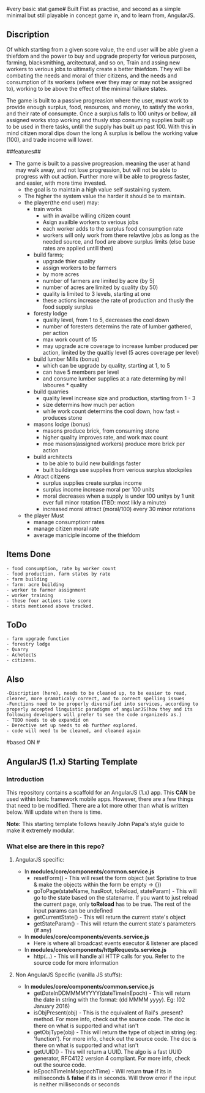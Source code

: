 #very basic stat game#
Built Fist as practise, and second as a simple minimal but still playable in concept game in, and to learn from, AngularJS.

## Discription ##
Of which starting from a given score value, the end user will be able given a thiefdom and the power to buy and upgrade property for verious purposes, farming, blacksmithing, arcitectural, and so on, Train and assing new workers to verious jobs to ultimatly create a better thiefdom. They will be combating the needs and moral of thier citizens, and the needs and consumption of its workers (where ever they may or may not be assigned to), working to be above the effect of the minimal failiure states. 

The game is built to a passive progreasion where the user, must work to provide enough surplus, food, resources, and money, to satisfy the works, and their rate of consumpte. Once a surplus falls to 100 unitys or bellow, all assigned works stop working and thusly stop consuming supplies built up to be used in there tasks, untill the supply has built up past 100. With this in mind citizen moral dips down the long A surplus is bellow the working value (100), and trade income will lower.

##features##
- The game is built to a passive progreasion. meaning the user at hand may walk away, and not lose progression, but will not be able to progress with out action. Further more will be able to progress faster, and easier, with more time invested.
	- the goal is to maintain a high value self sustaining system. 
	- The higher the system value the harder it should be to maintain.
	- the player(the end user) may:
		- train works
			- with in availbe willing citizen count
			- Asign availble workers to verious jobs
			- each worker adds to the surplus food consumption rate
			- workers will only work from there relavtive jobs as long as the needed source, and food are above surplus limits (else base rates are applied untill then)
		- build farms;
			- upgrade thier quality
			- assign workers to be farmers
			- by more acres
			- number of farmers are limited by acre (by 5)
			- number of acres are limited by quality (by 50)
			- quality is limited to 3 levels, starting at one
			- these actions increase the rate of production and thusly the food supply surplus
		- foresty lodge 
			- quality level, from 1 to 5, decreases the cool down
			- number of foresters determins the rate of lumber gathered, per action
			- max work count of 15
			- may upgrade acre coverage to increase lumber produced per action, limited by the qualtiy level (5 acres coverage per level)
		- build lumber Mills (bonus)
			- which can be upgrade by quality, starting at 1, to 5
			- can have 5 members per level
			- and consume lumber supplies at a rate determing by mill laboures * quality
		- build quarries 
			- quality level increase size and production, starting from 1 - 3
			- size determins how much per action
			- while work count determins the cool down, how fast
			= produces stone
		- masons lodge (bonus)
			- masons produce brick, from consuming stone
			- higher quality improves rate, and work max count
			- moe masons(assigned workers) produce more brick per action
		- build architects
			- to be able to build new buildings faster
			- built buildings use supplies from verious surplus stockpiles
		- Atract citizens 
			- surplus supplies create surplus income
			- surplus income increase moral per 100 units
			- moral decreases when a supply is under 100 unitys by 1 unit ever full minor rotation (TBD: most likly a minute)
			- increased moral attract (moral/100) every 30 minor rotations
	- the player Must
		- manage consumptionr rates
		- manage citizen moral rate
		- average maniciple income of the thiefdom

## Items Done ##
	- food consumption, rate by worker count
	- food production, farm states by rate
	- farm building
	- farm: acre building
	- worker to farmer assignment
	- worker training
	- these four actions take score
	- stats mentioned above tracked.

## ToDo ##
	- farm upgrade function
	- forestry lodge
	- Quarry
	- Achetects
	- citizens.

## Also ##
	-Discription (here), needs to be cleaned up, to be easier to read, clearer, more gramaticaly correct, and to correct spelling issues
	-Functions need to be properly diversified into services, according to properly accepted linquistic paradigms of angularJS(how they and its following developers will prefer to see the code organizeds as.)
	- TODO needs to eb expandid on
	- Derective set up needs to eb further explored.
	- code will need to be cleaned, and cleaned again

#based ON #
## AngularJS (1.x) Starting Template ##

### Introduction ###

This repository contains a scaffold for an AngularJS (1.x) app. This **CAN** be used within Ionic framework mobile apps. However, there are a few things that need to be modified. There are a lot more other than what is written below. Will update when there is time.

**Note:** This starting template follows heavily John Papa's style guide to make it extremely modular.

### What else are there in this repo? ###

1. AngularJS specific:
    
    - In **modules/core/components/common.service.js**
        - resetForm() - This will reset the form object (set $pristine to true & make the objects within the form be empty -> {})
        - goToPage(stateName, hasRoot, toReload, stateParam) - This will go to the state based on the statename. If you want to just reload the current page, only **toReload** has to be true. The rest of the input params can be undefined
        - getCurrentState() - This will return the current state's object
        - getStateParam() - This will return the current state's parameters (if any)
    - In **modules/core/components/events.service.js**
        - Here is where all broadcast events executor & listener are placed
    - In **modules/core/components/httpRequests.service.js**
        - http(...) - This will handle all HTTP calls for you. Refer to the source code for more information
2. Non AngularJS Specific (vanilla JS stuffs):
    
    - In **modules/core/components/common.service.js**
        - getDateInDDMMMMYYYY(dateTimeInEpoch) - This will return the date in string with the format: (dd MMMM yyyy). Eg: (02 January 2016)
        - isObjPresent(obj) - This is the equivalent of Rail's .present? method. For more info, check out the source code. The doc is there on what is supported and what isn't
        - getObjType(obj) - This will return the type of object in string (eg: 'function'). For more info, check out the source code. The doc is there on what is supported and what isn't
        - getUUID() - This will return a UUID. The algo is a fast UUID generator, RFC4122 version 4 compliant. For more info, check out the source code.
        - isEpochTimeInMs(epochTime) - Will return **true** if its in milliseconds & **false** if its in seconds. Will throw error if the input is neither milliseconds or seconds